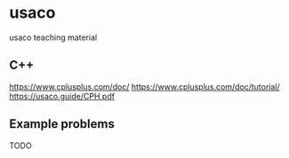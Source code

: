 # usaco
usaco teaching material

## C++

https://www.cplusplus.com/doc/
https://www.cplusplus.com/doc/tutorial/
https://usaco.guide/CPH.pdf

## Example problems
TODO
